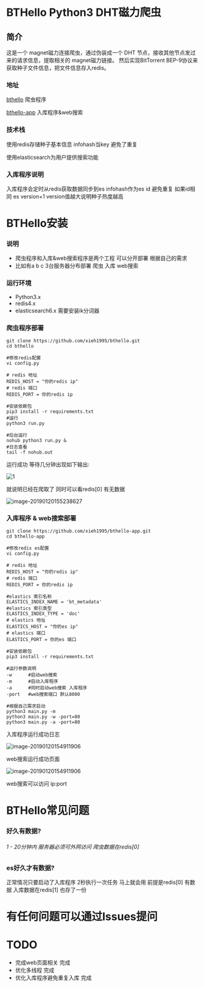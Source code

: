 # BTHello Python3 DHT磁力爬虫

## 简介

这是一个 magnet磁力连接爬虫，通过伪装成一个 DHT 节点，接收其他节点发过来的请求信息，提取相关的 magnet磁力链接。 然后实现BitTorrent BEP-9协议来获取种子文件信息，把文件信息存入redis。

### 地址

[bthello](https://github.com/xieh1995/bthello.git)  爬虫程序

[bthello-app](https://github.com/xieh1995/bthello-app.git) 入库程序&web搜索

### 技术栈

使用redis存储种子基本信息 infohash当key 避免了重复

使用elasticsearch为用户提供搜索功能

### 入库程序说明

入库程序会定时从redis获取数据同步到es  infohash作为es id 避免重复 如果id相同 es version+1 version值越大说明种子热度越高



# BTHello安装

### 说明

- 爬虫程序和入库&web搜索程序是两个工程  可以分开部署 根据自己的需求
- 比如有a b c 3台服务器分布部署 爬虫 入库 web搜索 

### 运行环境

- Python3.x
- redis4.x
- elasticsearch6.x 需要安装ik分词器

### 爬虫程序部署

```shell
git clone https://github.com/xieh1995/bthello.git
cd bthello

#修改redis配置
vi config.py

# redis 地址
REDIS_HOST = "你的redis ip"
# redis 端口
REDIS_PORT = 你的redis ip

#安装依赖包
pip3 install -r requirements.txt
#运行
python3 run.py

#后台运行
nohub python3 run.py &
#日志查看
tail -f nohub.out
```

运行成功 等待几分钟出现如下输出:

![1](https://xieh1995.github.io/bthello-app/doc/image-20190120153842915.png)

就说明已经在爬取了 同时可以看redis[0] 有无数据

![image-20190120155238627](https://xieh1995.github.io/bthello-app/doc/image-20190120155238627.png)



### 入库程序 & web搜索部署

```shell
git clone https://github.com/xieh1995/bthello-app.git
cd bthello-app

#修改redis es配置
vi config.py

# redis 地址
REDIS_HOST = "你的redis ip"
# redis 端口
REDIS_PORT = 你的redis ip

#elastics 索引名称
ELASTICS_INDEX_NAME = 'bt_metadata'
#elastics 索引类型
ELASTICS_INDEX_TYPE = 'doc'
# elastics 地址
ELASTICS_HOST = "你的es ip"
# elastics 端口
ELASTICS_PORT = 你的es 端口

#安装依赖包
pip3 install -r requirements.txt

#运行参数说明
-w		#启动web搜索
-m		#启动入库程序
-a		#同时启动web搜索 入库程序
-port	#web搜索端口 默认8000

#根据自己需求启动
python3 main.py -m
python3 main.py -w -port=80
python3 main.py -a -port=80
```

入库程序运行成功日志

![image-20190120154911906](https://xieh1995.github.io/bthello-app/doc/image-20190120154911906.png)

web搜索运行成功页面

![image-20190120154911906](https://xieh1995.github.io/bthello-app/doc/TIM截图20190122113227.jpg)


web搜索可以访问 ip:port 



# BTHello常见问题

### 好久有数据?

###### 1 - 20分钟内 服务器必须可外网访问 爬虫数据在redis[0]

### es好久才有数据?

正常情况只要启动了入库程序 2秒执行一次任务 马上就会用 前提是redis[0] 有数据   入库数据在redis[1] 也存了一份

# 有任何问题可以通过Issues提问



# TODO

- 完成web页面相关 完成
- 优化多线程 完成
- 优化入库程序避免重复入库 完成

